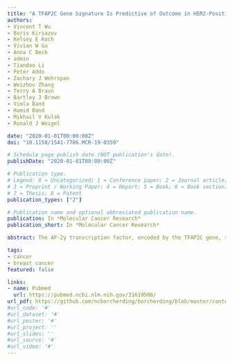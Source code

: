 ```yaml
---
title: "A TFAP2C Gene Signature Is Predictive of Outcome in HER2-Positive Breast Cancer"
authors:
- Vincent T Wu
- Boris Kiriazov
- Kelsey E Koch
- Vivian W Gu
- Anna C Beck
- admin
- Tiandao Li
- Peter Addo
- Zachary J Wehrspan
- Weizhou Zhang
- Terry A Braun
- Bartley J Brown
- Vimla Band
- Hamid Band
- Mikhail V Kulak
- Ronald J Weigel

date: "2020-01-01T00:00:00Z"
doi: "10.1158/1541-7786.MCR-19-0359"

# Schedule page publish date (NOT publication's date).
publishDate: "2020-01-01T00:00:00Z"

# Publication type.
# Legend: 0 = Uncategorized; 1 = Conference paper; 2 = Journal article;
# 3 = Preprint / Working Paper; 4 = Report; 5 = Book; 6 = Book section;
# 7 = Thesis; 8 = Patent
publication_types: ["2"]

# Publication name and optional abbreviated publication name.
publication: In *Molecular Cancer Research*
publication_short: In *Molecular Cancer Research*

abstract: The AP-2γ transcription factor, encoded by the TFAP2C gene, regulates the expression of estrogen receptor-alpha (ERα) and other genes associated with hormone response in luminal breast cancer. Little is known about the role of AP-2γ in other breast cancer subtypes. A subset of HER2+ breast cancers with amplification of the TFAP2C gene locus becomes addicted to AP-2γ. Herein, we sought to define AP-2γ gene targets in HER2+ breast cancer and identify genes accounting for physiologic effects of growth and invasiveness regulated by AP-2γ. Comparing HER2+ cell lines that demonstrated differential response to growth and invasiveness with knockdown of TFAP2C, we identified a set of 68 differentially expressed target genes. CDH5 and CDKN1A were among the genes differentially regulated by AP-2γ and that contributed to growth and invasiveness. Pathway analysis implicated the MAPK13/p38δ and retinoic acid regulatory nodes, which were confirmed to display divergent responses in different HER2+ cancer lines. To confirm the clinical relevance of the genes identified, the AP-2γ gene signature was found to be highly predictive of outcome in patients with HER2+ breast cancer. We conclude that AP-2γ regulates a set of genes in HER2+ breast cancer that drive cancer growth and invasiveness. The AP-2γ gene signature predicts outcome of patients with HER2+ breast cancer and pathway analysis predicts that subsets of patients will respond to drugs that target the MAPK or retinoic acid pathways. 

tags:
- cancer
- breast cancer
featured: false

links:
- name: Pubmed
  url: https://pubmed.ncbi.nlm.nih.gov/31619506/
url_pdf: https://github.com/ncborcherding/borcherding/blob/master/content/publication/wu2020tfap2c/wu2020tfap2c.pdf
#url_code: '#'
#url_dataset: '#'
#url_poster: '#'
#url_project: ''
#url_slides: ''
#url_source: '#'
#url_video: '#'
---
```


